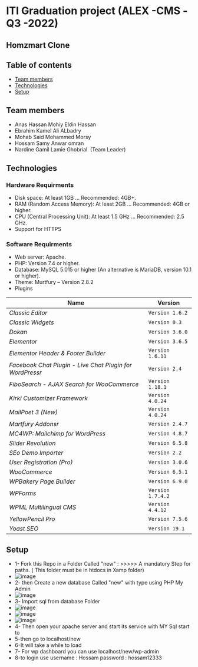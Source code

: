 # ITI Graduation project (ALEX -CMS -Q3 -2022) 
## Homzmart Clone 
## Table of contents
* [Team members](#team-members)
* [Technologies](#technologies)
* [Setup](#setup)
## Team members
* Anas Hassan Mohiy Eldin Hassan
* Ebrahim Kamel Ali ALbadry
* Mohab Said Mohammed Morsy
* Hossam Samy Anwar omran 
* Nardine Gamil Lamie Ghobrial  (Team Leader) 
## Technologies
### Hardware Requirments 
* Disk space: At least 1GB … Recommended: 4GB+.
* RAM (Random Access Memory): At least 2GB … Recommended: 4GB or higher.
* CPU (Central Processing Unit): At least 1.5 GHz … Recommended: 2.5 GHz.
* Support for HTTPS
### Software Requirments 
* Web server: Apache.
* PHP: Version 7.4 or higher.
* Database: MySQL 5.015 or higher (An alternative is MariaDB, version 10.1 or higher).
* Theme: Murtfury – Version 2.8.2
* Plugins

Name | Version
--- | ---
*Classic Editor* | `Version 1.6.2` 
*Classic Widgets* | `Version 0.3`
*Dokan* | `Version 3.6.0`
*Elementor* | `Version 3.6.5`
*Elementor Header & Footer Builder* | `Version 1.6.11`
*Facebook Chat Plugin - Live Chat Plugin for WordPressr* | `Version 2.4`
*FiboSearch - AJAX Search for WooCommerce* | `Version 1.18.1`
*Kirki Customizer Framework* | `Version 4.0.24`
*MailPoet 3 (New)* | `Version 4.0.24`
*Martfury Addonsr* | `Version 2.4.7`
*MC4WP: Mailchimp for WordPress* | `Version 4.8.7`
*Slider Revolution* | `Version 6.5.8`
*SEo Demo Importer* | `Version 2.2`
*User Registration (Pro)* | `Version 3.0.6`
*WooCommerce* | `Version 6.5.1`
*WPBakery Page Builder* | `Version 6.9.0`
*WPForms* | `Version 1.7.4.2`
*WPML Multilingual CMS* | `Version 4.4.12`
*YellowPencil Pro* | `Version 7.5.6`
*Yoast SEO* | `Version 19.1`
## Setup
* 1- Fork this Repo in a Folder Called "new" : >>>>>  A mandatory Step for paths. ( This folder must be in htdocs in Xamp folder)
* ![image](https://user-images.githubusercontent.com/65419643/175556337-437f4ede-88a6-4089-ae89-96990ebfd3ff.png)
* 2- then Create a  new database Called "new"  with type using PHP My Admin
* ![image](https://user-images.githubusercontent.com/65419643/175556238-8a878f61-2eda-41f7-9bd0-877a90d36d35.png)
* 3- Import sql from database Folder 
* ![image](https://user-images.githubusercontent.com/65419643/175556449-50923175-0292-4b39-9824-6020a797c4fe.png)
* ![image](https://user-images.githubusercontent.com/65419643/175556810-aea35063-fa09-4b65-8130-36c97662c66c.png)
* ![image](https://user-images.githubusercontent.com/65419643/175556700-e72c9f1c-fddc-4081-aeb3-66af3c444d5b.png)
* 4-  Then open your apache server and start its service with MY Sql start to
* 5-then go to localhost/new
* 6-It will take a while to load 
* 7- For wp dashboard you can use localhost/new/wp-admin
* 8-to login use username : Hossam password : hossam12333
